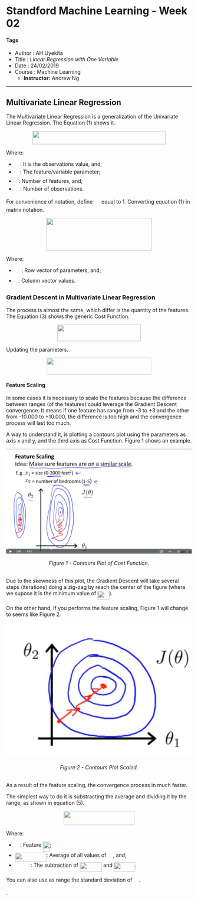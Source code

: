 # Standford Machine Learning - Week 02

#### Tags
* Author : AH Uyekita
* Title  :  _Linear Regression with One Variable_
* Date   : 24/02/2019
* Course : Machine Learning
    * **Instructor:** Andrew Ng

***

## Multivariate Linear Regression

The Multivariate Linear Regression is a generalization of the Univariate Linear Regression. The Equation (1) shows it.

<p align="center"><img src="/Week2/tex/e83e4eea417923e1961c87e4fec760ee.svg?invert_in_darkmode&sanitize=true" align=middle width=362.39509845pt height=35.671178399999995pt/></p>

Where:

* <img src="/Week2/tex/9fc20fb1d3825674c6a279cb0d5ca636.svg?invert_in_darkmode&sanitize=true" align=middle width=14.045887349999989pt height=14.15524440000002pt/>: It is the observations value, and;
* <img src="/Week2/tex/455b7e5df6537b98819492ec6537494c.svg?invert_in_darkmode&sanitize=true" align=middle width=13.82140154999999pt height=22.831056599999986pt/>: The feature/variable parameter;
* <img src="/Week2/tex/55a049b8f161ae7cfeb0197d75aff967.svg?invert_in_darkmode&sanitize=true" align=middle width=9.86687624999999pt height=14.15524440000002pt/>: Number of features, and;
* <img src="/Week2/tex/0e51a2dede42189d77627c4d742822c3.svg?invert_in_darkmode&sanitize=true" align=middle width=14.433101099999991pt height=14.15524440000002pt/>: Number of observations.

For convenience of notation, define <img src="/Week2/tex/e714a3139958da04b41e3e607a544455.svg?invert_in_darkmode&sanitize=true" align=middle width=15.94753544999999pt height=14.15524440000002pt/> equal to 1. Converting equation (1) in matrix notation.

<p align="center"><img src="/Week2/tex/8522983ef70fea3deea32b2a7dba5aae.svg?invert_in_darkmode&sanitize=true" align=middle width=285.62745915pt height=88.76800184999999pt/></p>

Where:

* <img src="/Week2/tex/a4ca9bf3d588ae6d323a340248299dc4.svg?invert_in_darkmode&sanitize=true" align=middle width=17.70724559999999pt height=27.6567522pt/>: Row vector of parameters, and;
* <img src="/Week2/tex/332cc365a4987aacce0ead01b8bdcc0b.svg?invert_in_darkmode&sanitize=true" align=middle width=9.39498779999999pt height=14.15524440000002pt/>: Column vector values.

### Gradient Descent in Multivariate Linear Regression

The process is almost the same, which differ is the quantity of the features. The Equation (3) shows the generic Cost Function.

<p align="center"><img src="/Week2/tex/67d66dddf34d4e0c0cc20666c821ca91.svg?invert_in_darkmode&sanitize=true" align=middle width=225.31515929999998pt height=44.89738935pt/></p>

Updating the parameters.

<p align="center"><img src="/Week2/tex/b7d4118bfda4a25c31c4aec1ab8e74e8.svg?invert_in_darkmode&sanitize=true" align=middle width=283.64357175pt height=44.89738935pt/></p>

#### Feature Scaling

In some cases it is necessary to scale the features because the difference between ranges (of the features) could leverage the Gradient Descent convergence. It means if one feature has range from -3 to +3 and the other from -10.000 to +10.000, the difference is too high and the convergence process will last too much.

A way to understand it, is plotting a contours plot using the parameters as axis x and y, and the third axis as Cost Function. Figure 1 shows an example.

![Figure 1 - Contours Plot.](01-img/ml_week_02_01.png)

<center><em>Figure 1 - Contours Plot of Cost Function.</em></center><br>

Due to the skewness of this plot, the Gradient Descent will take several steps (iterations) doing a zig-zag by reach the center of the figure (where we supose it is the minimum value of <img src="/Week2/tex/ca79e4e55e2ba419b202c4c9576a0d0e.svg?invert_in_darkmode&sanitize=true" align=middle width=31.655311049999987pt height=24.65753399999998pt/>).

On the other hand, If you performs the feature scaling, Figure 1 will change to seems like Figure 2.

![Figure 2 - Contours Plot Scaled.](01-img/ml_week_02_02.png)

<center><em>Figure 2 - Contours Plot Scaled.</em></center><br>

As a result of the feature scaling, the convergence process in much faster.

The simplest way to do it is substracting the average and dividing it by the range, as shown in equation (5).

<p align="center"><img src="/Week2/tex/4f1d62c5129103569f61ca8db3a12162.svg?invert_in_darkmode&sanitize=true" align=middle width=192.49211354999997pt height=37.9216761pt/></p>

Where:

* <img src="/Week2/tex/9fc20fb1d3825674c6a279cb0d5ca636.svg?invert_in_darkmode&sanitize=true" align=middle width=14.045887349999989pt height=14.15524440000002pt/>: Feature <img src="/Week2/tex/3def24cf259215eefdd43e76525fb473.svg?invert_in_darkmode&sanitize=true" align=middle width=18.32504519999999pt height=27.91243950000002pt/>;
* <img src="/Week2/tex/b3b70cf643b09ec0ba9f3fe61dfc3040.svg?invert_in_darkmode&sanitize=true" align=middle width=85.20095595pt height=24.65753399999998pt/>: Average of all values of <img src="/Week2/tex/9fc20fb1d3825674c6a279cb0d5ca636.svg?invert_in_darkmode&sanitize=true" align=middle width=14.045887349999989pt height=14.15524440000002pt/>, and;
* <img src="/Week2/tex/4f0ad1257b412cb14381be7758045979.svg?invert_in_darkmode&sanitize=true" align=middle width=42.51348089999998pt height=14.15524440000002pt/>: The subtraction of <img src="/Week2/tex/0db515af88cbc2004fbdf00c3b278aec.svg?invert_in_darkmode&sanitize=true" align=middle width=60.17046089999999pt height=24.65753399999998pt/> and <img src="/Week2/tex/3c82528e2550142d1bdbaebdd77441a8.svg?invert_in_darkmode&sanitize=true" align=middle width=57.61642094999999pt height=24.65753399999998pt/>.

You can also use as range the standard deviation of <img src="/Week2/tex/9fc20fb1d3825674c6a279cb0d5ca636.svg?invert_in_darkmode&sanitize=true" align=middle width=14.045887349999989pt height=14.15524440000002pt/>.







.
